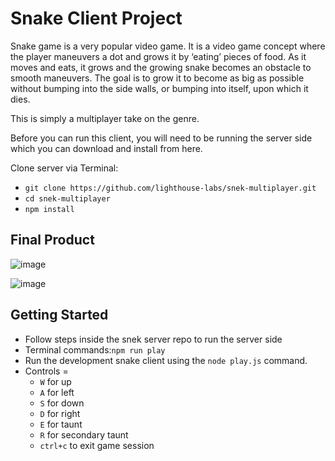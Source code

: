 # Snake Client Project

Snake game is a very popular video game. It is a video game concept where the player maneuvers a dot and grows it by ‘eating’ pieces of food. As it moves and eats, it grows and the growing snake becomes an obstacle to smooth maneuvers. The goal is to grow it to become as big as possible without bumping into the side walls, or bumping into itself, upon which it dies.

This is simply a multiplayer take on the genre.

Before you can run this client, you will need to be running the server side which you can download and install from here. 

Clone server via Terminal:
- `git clone https://github.com/lighthouse-labs/snek-multiplayer.git`
- `cd snek-multiplayer`
- `npm install`


## Final Product

![image](https://user-images.githubusercontent.com/112909357/204068473-8c522ed1-d7e6-4557-a431-0d29f62f3d1f.png)

![image](https://user-images.githubusercontent.com/112909357/204068578-07ddc913-0654-4fa6-881d-4dd35f4bbb0d.png)


## Getting Started

- Follow steps inside the snek server repo to run the server side
- Terminal commands:`npm run play`
- Run the development snake client using the `node play.js` command.
- Controls = 
  - `W` for up
  - `A` for left
  - `S` for down
  - `D` for right
  - `E` for taunt
  - `R` for secondary taunt
  - `ctrl+c` to exit game session
